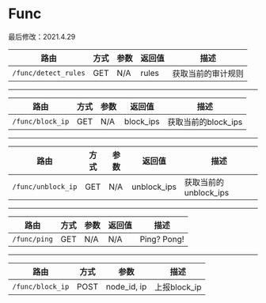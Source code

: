 # Func
最后修改：2021.4.29

路由 | 方式 | 参数 | 返回值 |描述
-----|------|-----|-------|----
`/func/detect_rules` | GET | N/A | rules | 获取当前的审计规则

---
路由 | 方式 | 参数 | 返回值 |描述
-----|------|-----|-------|----
`/func/block_ip` | GET | N/A | block_ips | 获取当前的block_ips

---
路由 | 方式 | 参数 | 返回值 |描述
-----|------|-----|-------|----
`/func/unblock_ip` | GET | N/A | unblock_ips | 获取当前的unblock_ips

---
路由 | 方式 | 参数 | 返回值 |描述
-----|------|-----|-------|----
`/func/ping` | GET | N/A | N/A | Ping? Pong!

---
路由 | 方式 | 参数 | 描述
-----|------|-----|-------
`/func/block_ip` | POST | node_id, ip | 上报block_ip

